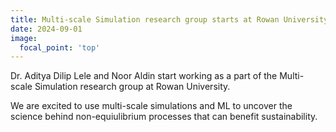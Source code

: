 ```yaml
---
title: Multi-scale Simulation research group starts at Rowan University
date: 2024-09-01
image:
  focal_point: 'top'
---
```


Dr. Aditya Dilip Lele and Noor Aldin start working as a part of the Multi-scale Simulation research group at Rowan University. 

<!--more-->

We are excited to use multi-scale simulations and ML to uncover the science behind non-equiulibrium processes
that can benefit sustainability. 
